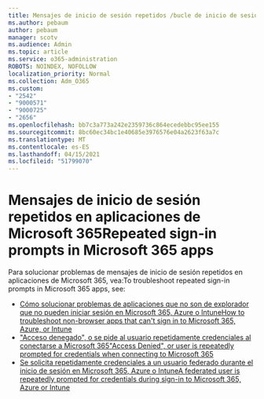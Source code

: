 ```yaml
---
title: Mensajes de inicio de sesión repetidos /bucle de inicio de sesión
ms.author: pebaum
author: pebaum
manager: scotv
ms.audience: Admin
ms.topic: article
ms.service: o365-administration
ROBOTS: NOINDEX, NOFOLLOW
localization_priority: Normal
ms.collection: Adm_O365
ms.custom:
- "2542"
- "9000571"
- "9000725"
- "2656"
ms.openlocfilehash: bb7c3a773a242e2359736c864ecedebbc95ee155
ms.sourcegitcommit: 8bc60ec34bc1e40685e3976576e04a2623f63a7c
ms.translationtype: MT
ms.contentlocale: es-ES
ms.lasthandoff: 04/15/2021
ms.locfileid: "51799070"
---
```

# <a name="repeated-sign-in-prompts-in-microsoft-365-apps"></a><span data-ttu-id="c2580-102">Mensajes de inicio de sesión repetidos en aplicaciones de Microsoft 365</span><span class="sxs-lookup"><span data-stu-id="c2580-102">Repeated sign-in prompts in Microsoft 365 apps</span></span>

<span data-ttu-id="c2580-103">Para solucionar problemas de mensajes de inicio de sesión repetidos en aplicaciones de Microsoft 365, vea:</span><span class="sxs-lookup"><span data-stu-id="c2580-103">To troubleshoot repeated sign-in prompts in Microsoft 365 apps, see:</span></span>

- [<span data-ttu-id="c2580-104">Cómo solucionar problemas de aplicaciones que no son de explorador que no pueden iniciar sesión en Microsoft 365, Azure o Intune</span><span class="sxs-lookup"><span data-stu-id="c2580-104">How to troubleshoot non-browser apps that can't sign in to Microsoft 365, Azure, or Intune</span></span>](https://support.office.com/article/how-to-troubleshoot-non-browser-apps-that-can-t-sign-in-to-office-365-azure-or-intune-3ba1b268-66f6-462c-b0e5-070f5c2603c1)
- [<span data-ttu-id="c2580-105">"Acceso denegado", o se pide al usuario repetidamente credenciales al conectarse a Microsoft 365</span><span class="sxs-lookup"><span data-stu-id="c2580-105">"Access Denied", or user is repeatedly prompted for credentials when connecting to Microsoft 365</span></span>](https://docs.microsoft.com/office365/troubleshoot/security/access-denied-when-connect-to-office-365)
- [<span data-ttu-id="c2580-106">Se solicita repetidamente credenciales a un usuario federado durante el inicio de sesión en Microsoft 365, Azure o Intune</span><span class="sxs-lookup"><span data-stu-id="c2580-106">A federated user is repeatedly prompted for credentials during sign-in to Microsoft 365, Azure or Intune</span></span>](https://docs.microsoft.com/office365/troubleshoot/authentication/federated-user-repeatedly-prompted-for-credentials)

